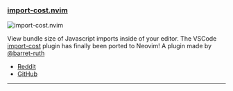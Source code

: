 <h3 id="import-cost.nvim">
  <a href="#import-cost.nvim">
    <span class="icon-text">
      <span class="icon">
        <i class="fa-solid fa-book"></i>
      </span>
    </span>
    <span>import-cost.nvim</span>
  </a>
</h3>

![import-cost.nvim](https://user-images.githubusercontent.com/62671086/210295248-916a8d81-22c9-432a-87fd-cf539879bf0c.png)

View bundle size of Javascript imports inside of your editor. The VSCode
[import-cost](https://www.reddit.com/r/neovim/comments/105ut94/new_plugin_for_handling_softhard_line_wrapping/) plugin
has finally been ported to Neovim! A plugin made by [@barret-ruth](https://github.com/barrett-ruth)

- [Reddit](https://www.reddit.com/r/neovim/comments/102av06/importcostnvim_import_costs_finally_to_neovim/)
- [GitHub](https://github.com/barrett-ruth/import-cost.nvim)

---
